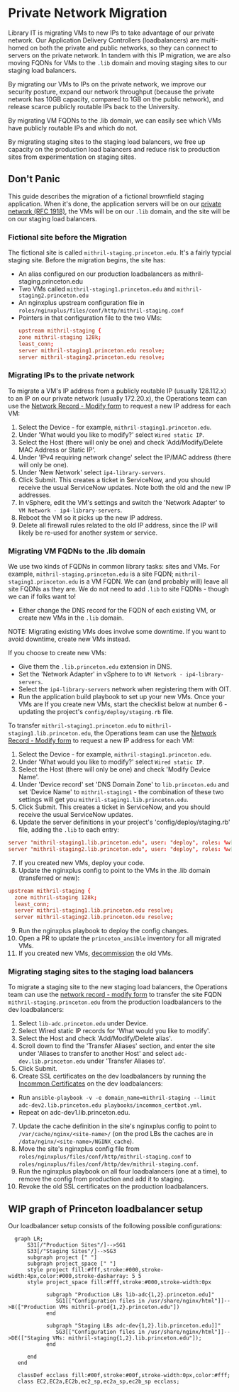 # Private Network Migration

Library IT is migrating VMs to new IPs to take advantage of our private network. Our Application Delivery Controllers (loadbalancers) are multi-homed on both the private and public networks, so they can connect to servers on the private network. In tandem with this IP migration, we are also moving FQDNs for VMs to the `.lib` domain and moving staging sites to our staging load balancers.

By migrating our VMs to IPs on the private network, we improve our security posture, expand our network throughput (because the private network has 10GB capacity, compared to 1GB on the public network), and release scarce publicly routable IPs back to the University.

By migrating VM FQDNs to the .lib domain, we can easily see which VMs have publicly routable IPs and which do not.

By migrating staging sites to the staging load balancers, we free up capacity on the production load balancers and reduce risk to production sites from experimentation on staging sites.

## Don't Panic

This guide describes the migration of a fictional brownfield staging application. When it's done, the application servers will be on our [private network (RFC 1918)](https://www.rfc-editor.org/rfc/rfc1918), the VMs will be on our `.lib` domain, and the site will be on our staging load balancers.

### Fictional site before the Migration

The fictional site is called `mithril-staging.princeton.edu`. It's a fairly typcial staging site. Before the migration begins, the site has:
  * An alias configured on our production loadbalancers as mithril-staging.princeton.edu
  * Two VMs called `mithril-staging1.princeton.edu` and `mithril-staging2.princeton.edu` 
  * An nginxplus upstream configuration file in `roles/nginxplus/files/conf/http/mithril-staging.conf`
  * Pointers in that configuration file to the two VMs:
    ```conf
    upstream mithril-staging {
    zone mithril-staging 128k;
    least_conn;
    server mithril-staging1.princeton.edu resolve;
    server mithril-staging2.princeton.edu resolve;
    ```

### Migrating IPs to the private network

To migrate a VM's IP address from a publicly routable IP (usually 128.112.x) to an IP on our private network (usually 172.20.x), the Operations team can use the [Network Record - Modify form](https://princeton.service-now.com/service?id=sc_cat_item&sys_id=b28546e14f09ab4818ddd48e5210c756) to request a new IP address for each VM:
1. Select the Device - for example, `mithril-staging1.princeton.edu`.
2. Under 'What would you like to modify?' select `Wired static IP`.
3. Select the Host (there will only be one) and check 'Add/Modify/Delete MAC Address or Static IP'.
4. Under 'IPv4 requiring network change' select the IP/MAC address (there will only be one).
5. Under 'New Network' select `ip4-library-servers`.
6. Click Submit. This creates a ticket in ServiceNow, and you should receive the usual ServiceNow updates. Note both the old and the new IP addresses.
7. In vSphere, edit the VM's settings and switch the 'Network Adapter' to `VM Network - ip4-library-servers`.
8. Reboot the VM so it picks up the new IP address.
9. Delete all firewall rules related to the old IP address, since the IP will likely be re-used for another system or service.

### Migrating VM FQDNs to the .lib domain

We use two kinds of FQDNs in common library tasks: sites and VMs. For example, `mithril-staging.princeton.edu` is a site FQDN; `mithril-staging1.princeton.edu` is a VM FQDN. We can (and probably will) leave all site FQDNs as they are. We do not need to  add `.lib` to site FQDNs - though we can if folks want to!

* Either change the DNS record for the FQDN of each existing VM, or create new VMs in the `.lib` domain. 

NOTE: Migrating existing VMs does involve some downtime. If you want to avoid downtime, create new VMs instead.

If you choose to create new VMs:
* Give them the `.lib.princeton.edu` extension in DNS.
* Set the 'Network Adapter' in vSphere to to `VM Network - ip4-library-servers`.
* Select the `ip4-library-servers` network when registering them with OIT.
* Run the application build playbook to set up your new VMs.
Once your VMs are If you create new VMs, start the checklist below at number 6 - updating the project's `config/deploy/staging.rb` file.

To transfer `mithril-staging1.princeton.edu` to `mithril-staging1.lib.princeton.edu`, the Operations team can use the [Network Record - Modify form](https://princeton.service-now.com/service?id=sc_cat_item&sys_id=b28546e14f09ab4818ddd48e5210c756) to request a new IP address for each VM:
1. Select the Device - for example, `mithril-staging1.princeton.edu`.
2. Under 'What would you like to modify?' select `Wired static IP`.
3. Select the Host (there will only be one) and check 'Modify Device Name'.
4. Under 'Device record' set 'DNS Domain Zone' to `lib.princeton.edu` and set 'Device Name' to `mithril-staging1` - the combination of these two settings will get you `mithril-staging1.lib.princeton.edu`. 
5. Click Submit. This creates a ticket in ServiceNow, and you should receive the usual ServiceNow updates.
6. Update the server definitions in your project's 'config/deploy/staging.rb' file, adding the `.lib` to each entry:
  ```conf
  server "mithril-staging1.lib.princeton.edu", user: "deploy", roles: %w[app db web]
  server "mithril-staging2.lib.princeton.edu", user: "deploy", roles: %w[app db web]
  ```
7. If you created new VMs, deploy your code.
8. Update the nginxplus config to point to the VMs in the .lib domain (transferred or new):
  ```conf
  upstream mithril-staging {
    zone mithril-staging 128k;
    least_conn;
    server mithril-staging1.lib.princeton.edu resolve;
    server mithril-staging2.lib.princeton.edu resolve;
  ```
9. Run the nginxplus playbook to deploy the config changes.
10. Open a PR to update the `princeton_ansible` inventory for all migrated VMs.
11. If you created new VMs, [decommission](/services/decommissioning.md) the old VMs.

### Migrating staging sites to the staging load balancers

To migrate a staging site to the new staging load balancers, the Operations team can use the [network record - modify form](https://networkregistration.princeton.edu) to transfer the site FQDN `mithril-staging.princeton.edu` from the production loadbalancers to the dev loadbalancers:
1. Select `lib-adc.princeton.edu` under Device.
2. Select Wired static IP records for 'What would you like to modify'.
3. Select the Host and check 'Add/Modify/Delete alias'.
4. Scroll down to find the 'Transfer Aliases' section, and enter the site under 'Aliases to transfer to another Host' and select `adc-dev.lib.princeton.edu` under 'Transfer Aliases to'.
5. Click Submit.
6. Create SSL certificates on the dev loadbalancers by running the [Incommon Certificates](playbooks/incommon_certbot.yml) on the dev loadbalancers:
  * Run `ansible-playbook -v -e domain_name=mithril-staging --limit adc-dev2.lib.princeton.edu playbooks/incommon_certbot.yml`.
  * Repeat on adc-dev1.lib.princeton.edu.
7. Update the cache definition in the site's nginxplus config to point to `/var/cache/nginx/<site-name>/` (on the prod LBs the caches are in `/data/nginx/<site-name>/NGINX_cache`).
8. Move the site's nginxplus config file from `roles/nginxplus/files/conf/http/mithril-staging.conf` to `roles/nginxplus/files/conf/http/dev/mithril-staging.conf`.
9. Run the nginxplus playbook on all four loadbalancers (one at a time), to remove the config from production and add it to staging.
10. Revoke the old SSL certificates on the production loadbalancers.

## WIP graph of Princeton loadbalancer setup

Our loadbalancer setup consists of the following possible configurations:

```mermaid
  graph LR;
      S31[/"Production Sites"/]-->SG1
      S33[/"Staging Sites"/]-->SG3
      subgraph project [" "]
      subgraph project_space [" "]
      style project fill:#fff,stroke:#000,stroke-width:4px,color:#000,stroke-dasharray: 5 5
      style project_space fill:#fff,stroke:#000,stroke-width:0px

            subgraph "Production LBs lib-adc{1,2}.princeton.edu]"
               SG1[["Configuration files in /usr/share/nginx/html"]]-->B(["Production VMs mithril-prod{1,2}.princeton.edu"])
            end

            subgraph "Staging LBs adc-dev{1,2}.lib.princeton.edu]]"
               SG3[["Configuration files in /usr/share/nginx/html"]]-->DE(["Staging VMs: mithril-staging{1,2}.lib.princeton.edu"]);
            end
         
      end
   end

   classDef ecclass fill:#00f,stroke:#00f,stroke-width:0px,color:#fff;
   class EC2,EC2a,EC2b,ec2_sp,ec2a_sp,ec2b_sp ecclass;

```
